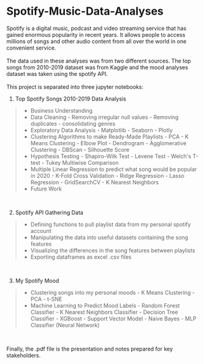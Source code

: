 # Spotify-Music-Data-Analyses

Spotify is a digital music, podcast and video streaming service that has gained enormous popularity in recent years. It allows people to access millions of songs and other audio content from all over the world in one convenient service. 
<br/><br/>
The data used in these analyses was from two different sources. The top songs from 2010-2019 dataset was from Kaggle and the mood analyses dataset was taken using the spotify API. 
<br/><br/>
This project is separated into three jupyter notebooks:

1. Top Spotify Songs 2010-2019 Data Analysis 
> - Business Understanding 
> - Data Cleaning
        - Removing irregular null values
        - Removing duplicates
        - consolidating genres
> - Exploratory Data Analysis
        - Matplotlib
        - Seaborn
        - Plotly
> - Clustering Algorithms to make Ready-Made Playlists
        - PCA
        - K Means Clustering
            - Elbow Plot
            - Dendrogram
        - Agglomerative Clustering
        - DBScan
        - Silhouette Score
> - Hypothesis Testing
        - Shapiro-Wilk Test
        - Levene Test
        - Welch's T-test
        - Tukey Multiwise Comparison
> - Multiple Linear Regression to predict what song would be popular in 2020
        - K-Fold Cross Validation
        - Ridge Regression
        - Lasso Regression
        - GridSearchCV
        - K Nearest Neighbors
> - Future Work
<br/>

2. Spotify API Gathering Data
> - Defining functions to pull playlist data from my personal spotify account
> - Manipulating the data into useful datasets containing the song features
> - Visualizing the differences in the song features between playlists
> - Exporting dataframes as excel .csv files
<br/>

3. My Spotify Mood
> - Clustering songs into my personal moods
        - K Means Clustering
        - PCA
        - t-SNE
> - Machine Learning to Predict Mood Labels
        - Random Forest Classifier
        - K Nearest Neighbors Classifier
        - Decision Tree Classifier
        - XGBoost
        - Support Vector Model
        - Naive Bayes
        - MLP Classifier (Neural Network)
<br/>

Finally, the .pdf file is the presentation and notes prepared for key stakeholders. 
